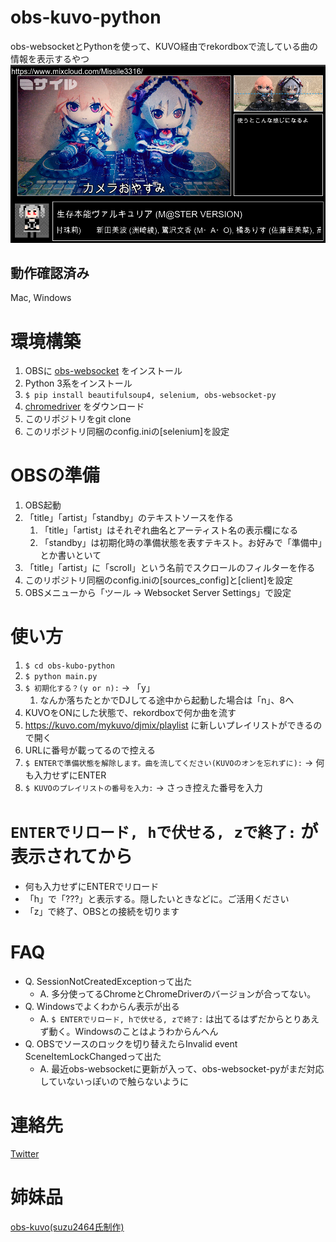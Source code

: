 # obs-kuvo-python

obs-websocketとPythonを使って、KUVO経由でrekordboxで流している曲の情報を表示するやつ
<img src="./assets/example.png" width="800px" alt="使用例" />

## 動作確認済み
Mac, Windows

# 環境構築
1. OBSに [obs-websocket](https://github.com/Palakis/obs-websocket/) をインストール
1. Python 3系をインストール
1. `$ pip install beautifulsoup4, selenium, obs-websocket-py`
1. [chromedriver](http://chromedriver.chromium.org/downloads) をダウンロード
1. このリポジトリをgit clone
1. このリポジトリ同梱のconfig.iniの\[selenium]を設定

# OBSの準備
1. OBS起動
1. 「title」「artist」「standby」のテキストソースを作る
    1. 「title」「artist」はそれぞれ曲名とアーティスト名の表示欄になる
    1. 「standby」は初期化時の準備状態を表すテキスト。お好みで「準備中」とか書いといて
1. 「title」「artist」に「scroll」という名前でスクロールのフィルターを作る
1. このリポジトリ同梱のconfig.iniの\[sources_config]と\[client]を設定
1. OBSメニューから「ツール -> Websocket Server Settings」で設定

# 使い方
1. `$ cd obs-kubo-python`
1. `$ python main.py`
1. `$ 初期化する？(y or n):` -> 「y」
    1. なんか落ちたとかでDJしてる途中から起動した場合は「n」、8へ
1. KUVOをONにした状態で、rekordboxで何か曲を流す
1. https://kuvo.com/mykuvo/djmix/playlist に新しいプレイリストができるので開く
1. URLに番号が載ってるので控える
1. `$ ENTERで準備状態を解除します。曲を流してください(KUVOのオンを忘れずに):` -> 何も入力せずにENTER
1. `$ KUVOのプレイリストの番号を入力:` -> さっき控えた番号を入力

# `ENTERでリロード, hで伏せる, zで終了:` が表示されてから
- 何も入力せずにENTERでリロード
- 「h」で「???」と表示する。隠したいときなどに。ご活用ください
- 「z」で終了、OBSとの接続を切ります

# FAQ
- Q. SessionNotCreatedExceptionって出た
    - A. 多分使ってるChromeとChromeDriverのバージョンが合ってない。
- Q. Windowsでよくわからん表示が出る
    - A. `$ ENTERでリロード, hで伏せる, zで終了:` は出てるはずだからとりあえず動く。Windowsのことはようわからんへん
- Q. OBSでソースのロックを切り替えたらInvalid event SceneItemLockChangedって出た
    - A. 最近obs-websocketに更新が入って、obs-websocket-pyがまだ対応していないっぽいので触らないように
    
# 連絡先
[Twitter](https://twitter.com/msir3316)

# 姉妹品
[obs-kuvo(suzu2464氏制作)](https://github.com/suzu2469/obs-kuvo)
